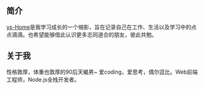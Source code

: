 ## 简介

[ys-Home](https://yshome.net)是我学习成长的一个缩影，旨在记录自己在工作、生活以及学习中的点点滴滴。也希望能够借此认识更多志同道合的朋友，彼此共勉。

## 关于我

性格敦厚，体重也敦厚的90后天蝎男~ 爱coding，爱思考，偶尔逗比。Web前端工程师，Node.js全栈开发者。
